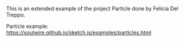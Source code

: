 This is an extended example of the project Particle done by Felicia Del Treppo.

Particle example: https://soulwire.github.io/sketch.js/examples/particles.html
